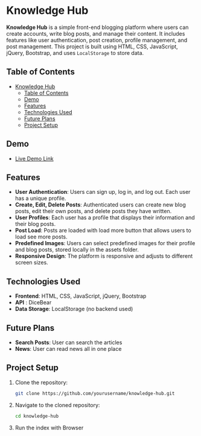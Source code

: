 # Knowledge Hub

**Knowledge Hub** is a simple front-end blogging platform where users can create accounts, write blog posts, and manage their content. It includes features like user authentication, post creation, profile management, and post management. This project is built using HTML, CSS, JavaScript, jQuery, Bootstrap, and uses `LocalStorage` to store data.

## Table of Contents

- [Knowledge Hub](#knowledge-hub)
  - [Table of Contents](#table-of-contents)
  - [Demo](#demo)
  - [Features](#features)
  - [Technologies Used](#technologies-used)
  - [Future Plans](#future-plans)
  - [Project Setup](#project-setup)

## Demo

- [Live Demo Link ](https://zink0.github.io/Knowledge-Hub/)

## Features

- **User Authentication**: Users can sign up, log in, and log out. Each user has a unique profile.
- **Create, Edit, Delete Posts**: Authenticated users can create new blog posts, edit their own posts, and delete posts they have written.
- **User Profiles**: Each user has a profile that displays their information and their blog posts.
- **Post Load**: Posts are loaded with load more button that allows users to load see more posts.
- **Predefined Images**: Users can select predefined images for their profile and blog posts, stored locally in the assets folder.
- **Responsive Design**: The platform is responsive and adjusts to different screen sizes.

## Technologies Used

- **Frontend**: HTML, CSS, JavaScript, jQuery, Bootstrap
- **API** : DiceBear
- **Data Storage**: LocalStorage (no backend used)

## Future Plans

- **Search Posts**: User can search the articles
- **News**: User can read news all in one place

## Project Setup

1. Clone the repository:

   ```bash
   git clone https://github.com/yourusername/knowledge-hub.git
   ```

2. Navigate to the cloned repository:

   ```bash
   cd knowledge-hub
   ```

3. Run the index with Browser
